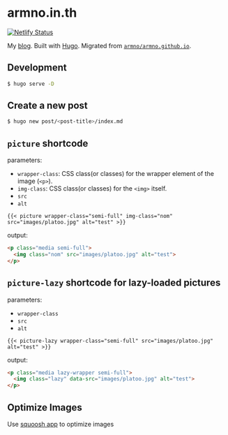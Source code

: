 # armno.in.th

[![Netlify Status](https://api.netlify.com/api/v1/badges/7d34a977-d95b-4b64-9e99-1a1df43ee944/deploy-status)](https://app.netlify.com/sites/armno/deploys)

My [blog](https://armno.in.th). Built with [Hugo](https://gohugo.io/). Migrated from [`armno/armno.github.io`](https://github.com/armno/armno.github.io).

## Development

```sh
$ hugo serve -D
```

## Create a new post

```sh
$ hugo new post/<post-title>/index.md
```

## `picture` shortcode

parameters:

- `wrapper-class`: CSS class(or classes) for the wrapper element of the image (`<p>`).
- `img-class`: CSS class(or classes) for the `<img>` itself.
- `src`
- `alt`

```
{{< picture wrapper-class="semi-full" img-class="nom" src="images/platoo.jpg" alt="test" >}}
```

output:

```html
<p class="media semi-full">
  <img class="nom" src="images/platoo.jpg" alt="test">
</p>
```

## `picture-lazy` shortcode for lazy-loaded pictures

parameters:

- `wrapper-class`
- `src`
- `alt`

```
{{< picture-lazy wrapper-class="semi-full" src="images/platoo.jpg" alt="test" >}}
```

output:

```html
<p class="media lazy-wrapper semi-full">
  <img class="lazy" data-src="images/platoo.jpg" alt="test">
</p>
```

## Optimize Images

Use [squoosh app](https://squoosh.app/) to optimize images
